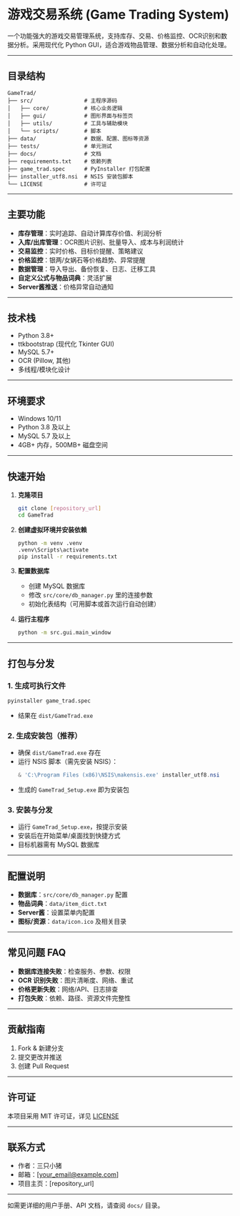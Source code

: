 # 游戏交易系统 (Game Trading System)

一个功能强大的游戏交易管理系统，支持库存、交易、价格监控、OCR识别和数据分析。采用现代化 Python GUI，适合游戏物品管理、数据分析和自动化处理。

---

## 目录结构

```
GameTrad/
├── src/                # 主程序源码
│   ├── core/           # 核心业务逻辑
│   ├── gui/            # 图形界面与标签页
│   ├── utils/          # 工具与辅助模块
│   └── scripts/        # 脚本
├── data/               # 数据、配置、图标等资源
├── tests/              # 单元测试
├── docs/               # 文档
├── requirements.txt    # 依赖列表
├── game_trad.spec      # PyInstaller 打包配置
├── installer_utf8.nsi  # NSIS 安装包脚本
└── LICENSE             # 许可证
```

---

## 主要功能

- **库存管理**：实时追踪、自动计算库存价值、利润分析
- **入库/出库管理**：OCR图片识别、批量导入、成本与利润统计
- **交易监控**：实时价格、目标价提醒、策略建议
- **价格监控**：银两/女娲石等价格趋势、异常提醒
- **数据管理**：导入导出、备份恢复、日志、迁移工具
- **自定义公式与物品词典**：灵活扩展
- **Server酱推送**：价格异常自动通知

---

## 技术栈

- Python 3.8+
- ttkbootstrap (现代化 Tkinter GUI)
- MySQL 5.7+
- OCR (Pillow, 其他)
- 多线程/模块化设计

---

## 环境要求

- Windows 10/11
- Python 3.8 及以上
- MySQL 5.7 及以上
- 4GB+ 内存，500MB+ 磁盘空间

---

## 快速开始

1. **克隆项目**
   ```bash
   git clone [repository_url]
   cd GameTrad
   ```

2. **创建虚拟环境并安装依赖**
   ```bash
   python -m venv .venv
   .venv\Scripts\activate
   pip install -r requirements.txt
   ```

3. **配置数据库**
   - 创建 MySQL 数据库
   - 修改 `src/core/db_manager.py` 里的连接参数
   - 初始化表结构（可用脚本或首次运行自动创建）

4. **运行主程序**
   ```bash
   python -m src.gui.main_window
   ```

---

## 打包与分发

### 1. 生成可执行文件

```bash
pyinstaller game_trad.spec
```
- 结果在 `dist/GameTrad.exe`

### 2. 生成安装包（推荐）

- 确保 `dist/GameTrad.exe` 存在
- 运行 NSIS 脚本（需先安装 NSIS）：
  ```powershell
  & 'C:\Program Files (x86)\NSIS\makensis.exe' installer_utf8.nsi
  ```
- 生成的 `GameTrad_Setup.exe` 即为安装包

### 3. 安装与分发

- 运行 `GameTrad_Setup.exe`，按提示安装
- 安装后在开始菜单/桌面找到快捷方式
- 目标机器需有 MySQL 数据库

---

## 配置说明

- **数据库**：`src/core/db_manager.py` 配置
- **物品词典**：`data/item_dict.txt`
- **Server酱**：设置菜单内配置
- **图标/资源**：`data/icon.ico` 及相关目录

---

## 常见问题 FAQ

- **数据库连接失败**：检查服务、参数、权限
- **OCR 识别失败**：图片清晰度、网络、重试
- **价格更新失败**：网络/API、日志排查
- **打包失败**：依赖、路径、资源文件完整性

---

## 贡献指南

1. Fork & 新建分支
2. 提交更改并推送
3. 创建 Pull Request

---

## 许可证

本项目采用 MIT 许可证，详见 [LICENSE](LICENSE)

---

## 联系方式

- 作者：三只小猪
- 邮箱：[your_email@example.com]
- 项目主页：[repository_url]

---

如需更详细的用户手册、API 文档，请查阅 `docs/` 目录。